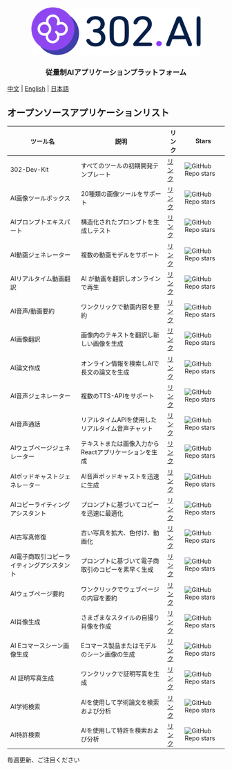 <h3 align="center">
  <a href="https://302.ai"><img
    src="https://raw.githubusercontent.com/302ai/.github/refs/heads/main/302AI.png"
    height="110"
  /></a>
</h3>

<h3 align="center">
  <p>従量制AIアプリケーションプラットフォーム</p>
</h3>

[中文](README_zh.md) | [English](README.md) | [日本語](README_ja.md)

## オープンソースアプリケーションリスト

| ツール名 | 説明 | リンク | Stars |
|----------|------|--------|-------|
| 302-Dev-Kit | すべてのツールの初期開発テンプレート | [リンク](https://github.com/302ai/302-Dev-Kit) | ![GitHub Repo stars](https://img.shields.io/github/stars/302ai/302-Dev-Kit?style=social) |
| AI画像ツールボックス | 20種類の画像ツールをサポート | [リンク](https://github.com/302ai/302_image_toolbox) | ![GitHub Repo stars](https://img.shields.io/github/stars/302ai/302_image_toolbox?style=social) |
| AIプロンプトエキスパート | 構造化されたプロンプトを生成しテスト | [リンク](https://github.com/302ai/302_prompt_generator) | ![GitHub Repo stars](https://img.shields.io/github/stars/302ai/302_prompt_generator?style=social) |
| AI動画ジェネレーター | 複数の動画モデルをサポート | [リンク](https://github.com/302ai/302_video_generator) | ![GitHub Repo stars](https://img.shields.io/github/stars/302ai/302_video_generator?style=social) |
| AIリアルタイム動画翻訳 | AI が動画を翻訳しオンラインで再生 | [リンク](https://github.com/302ai/302_video_translation) | ![GitHub Repo stars](https://img.shields.io/github/stars/302ai/302_video_translation?style=social) |
| AI音声/動画要約 | ワンクリックで動画内容を要約 | [リンク](https://github.com/302ai/302_video_summary) | ![GitHub Repo stars](https://img.shields.io/github/stars/302ai/302_video_summary?style=social) |
| AI画像翻訳 | 画像内のテキストを翻訳し新しい画像を生成 | [リンク](https://github.com/302ai/302_image_translation) | ![GitHub Repo stars](https://img.shields.io/github/stars/302ai/302_image_translation?style=social) |
| AI論文作成 | オンライン情報を検索しAIで長文の論文を生成 | [リンク](https://github.com/302ai/302_paper_writting) | ![GitHub Repo stars](https://img.shields.io/github/stars/302ai/302_paper_writting?style=social) |
| AI音声ジェネレーター | 複数のTTS-APIをサポート | [リンク](https://github.com/302ai/302_tts) | ![GitHub Repo stars](https://img.shields.io/github/stars/302ai/302_tts?style=social) |
| AI音声通話 | リアルタイムAPIを使用したリアルタイム音声チャット | [リンク](https://github.com/302ai/302_voice_call) | ![GitHub Repo stars](https://img.shields.io/github/stars/302ai/302_voice_call?style=social) |
| AIウェブページジェネレーター | テキストまたは画像入力からReactアプリケーションを生成 | [リンク](https://github.com/302ai/302_coder_generator) | ![GitHub Repo stars](https://img.shields.io/github/stars/302ai/302_coder_generator?style=social) |
| AIポッドキャストジェネレーター | AI音声ポッドキャストを迅速に生成 | [リンク](https://github.com/302ai/302_podcast_generator) | ![GitHub Repo stars](https://img.shields.io/github/stars/302ai/302_podcast_generator?style=social) |
| AIコピーライティングアシスタント | プロンプトに基づいてコピーを迅速に最適化 | [リンク](https://github.com/302ai/302_copywriting_assistant) | ![GitHub Repo stars](https://img.shields.io/github/stars/302ai/302_copywriting_assistant?style=social) |
| AI古写真修復 | 古い写真を拡大、色付け、動画化 | [リンク](https://github.com/302ai/302_photo_restore) | ![GitHub Repo stars](https://img.shields.io/github/stars/302ai/302_photo_restore?style=social) |
| AI電子商取引コピーライティングアシスタント | プロンプトに基づいて電子商取引のコピーを素早く生成 | [リンク](https://github.com/302ai/302_e_commerce_copywriting_assistant) | ![GitHub Repo stars](https://img.shields.io/github/stars/302ai/302_e_commerce_copywriting_assistant?style=social) |
| AIウェブページ要約 | ワンクリックでウェブページの内容を要約 | [リンク](https://github.com/302ai/302_webpage_summary) | ![GitHub Repo stars](https://img.shields.io/github/stars/302ai/302_webpage_summary?style=social) |
| AI肖像生成 | さまざまなスタイルの自撮り肖像を作成 | [リンク](https://github.com/302ai/302_avatar_maker) | ![GitHub Repo stars](https://img.shields.io/github/stars/302ai/302_avatar_maker?style=social) |
| AI Eコマースシーン画像生成 | Eコマース製品またはモデルのシーン画像の生成 | [リンク](https://github.com/302ai/302_ecom_image_generator) | ![GitHub Repo stars](https://img.shields.io/github/stars/302ai/302_ecom_image_generator?style=social) |
| AI 証明写真生成 | ワンクリックで証明写真を生成 | [リンク](https://github.com/302ai/302_id_photo_generation) | ![GitHub Repo stars](https://img.shields.io/github/stars/302ai/302_id_photo_generation?style=social) |
| AI学術検索 | AIを使用して学術論文を検索および分析 | [リンク](https://github.com/302ai/302_academic_thesis_search) | ![GitHub Repo stars](https://img.shields.io/github/stars/302ai/302_academic_thesis_search?style=social) |
| AI特許検索 | AIを使用して特許を検索および分析 | [リンク](https://github.com/302ai/302_patent_search) | ![GitHub Repo stars](https://img.shields.io/github/stars/302ai/302_patent_search?style=social) |


毎週更新、ご注目ください
